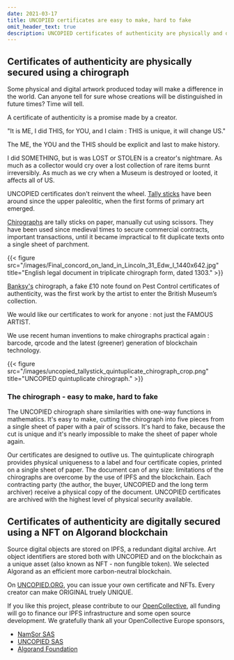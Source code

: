 ```yaml
---
date: 2021-03-17
title: UNCOPIED certificates are easy to make, hard to fake
omit_header_text: true
description: UNCOPIED certificates of authenticity are physically and digitally secured using chirographs, QR codes and a NFT on the Algorand blockchain
---
```


## Certificates of authenticity are physically secured using a chirograph

Some physical and digital artwork produced today will make a difference in the world. 
Can anyone tell for sure whose creations will be distinguished in future times?
Time will tell.

A certificate of authenticity is a promise made by a creator. 

"It is ME, I did THIS, for YOU, and I claim : THIS is unique, it will change US." 

The ME, the YOU and the THIS should be explicit and last to make history. 

I did SOMETHING, but is was LOST or STOLEN is a creator's nightmare. As much as a collector would
cry over a lost collection of rare items burnt irreversibly. As much as we cry when a Museum is destroyed or looted, 
it affects all of US. 

UNCOPIED certificates don't reinvent the wheel. [Tally sticks](https://en.wikipedia.org/wiki/Tally_stick) have been around 
since the upper paleolitic, when the first forms of primary art emerged.

[Chirographs](https://en.wikipedia.org/wiki/Chirograph) are tally sticks on paper, manually cut using scissors. They have been used since medieval times to secure commercial contracts, 
important transactions, until it became impractical to fit duplicate texts onto a single sheet of parchment.

{{< figure src="/images/Final_concord_on_land_in_Lincoln_31_Edw_I_1440x642.jpg" title="English legal document in triplicate chirograph form, dated 1303." >}}

[Banksy's](https://news.artnet.com/art-world/british-museum-acquires-first-banksy-1454380) chirograph, a fake £10 note found on Pest Control certificates of authenticity, was the first work by the artist to enter the British Museum’s collection.

We would like our certificates to work for anyone : not just the FAMOUS ARTIST. 

We use recent human inventions to make chirographs practical again : barcode, qrcode and the latest (greener) generation of blockchain technology.  

{{< figure src="/images/uncopied_tallystick_quintuplicate_chirograph_crop.png" title="UNCOPIED quintuplicate chirograph." >}}

### The chirograph - easy to make, hard to fake

The UNCOPIED chirograph share similarities with one-way functions in mathematics. It's easy to make, cutting the chirograph into five pieces from a single sheet of paper with a pair of scissors. 
It's hard to fake, because the cut is unique and it's nearly impossible to make the sheet of paper whole again.

Our certificates are designed to outlive us. The quintuplicate chirograph provides physical uniqueness to a label and four certificate copies,
printed on a single sheet of paper. The document can of any size: limitations of the chirographs are overcome by the use of IPFS and
	the blockchain. Each contracting party (the author, the buyer, UNCOPIED and the long term archiver) receive a physical copy of the document. 
UNCOPIED certificates are archived with the highest level of physical security available. 

## Certificates of authenticity are digitally secured using a NFT on Algorand blockchain
Source digital objects are stored on IPFS, a redundant digital archive. Art object identifiers are stored both with UNCOPIED 
and on the blockchain as a unique asset (also known as NFT - non fungible token). We selected Algorand as an efficient more carbon-neutral blockchain.

On [UNCOPIED.ORG](https://uncopied.org), you can issue your own certificate and NFTs. Every creator can make ORIGINAL truely UNIQUE. 

If you like this project, please contribute to our [OpenCollective](https://opencollective.com/uncopied), all funding 
will go to finance our IPFS infrastructure and some open source development. We gratefully thank all your OpenCollective Europe sponsors,
* [NamSor SAS](https://www.namsor.com/)
* [UNCOPIED SAS](http://uncopied.org/)
* [Algorand Foundation](http://algorand.foundation/)
